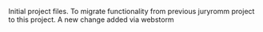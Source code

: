 Initial project files. To migrate functionality from previous juryromm project to this project.
A new change added via webstorm
